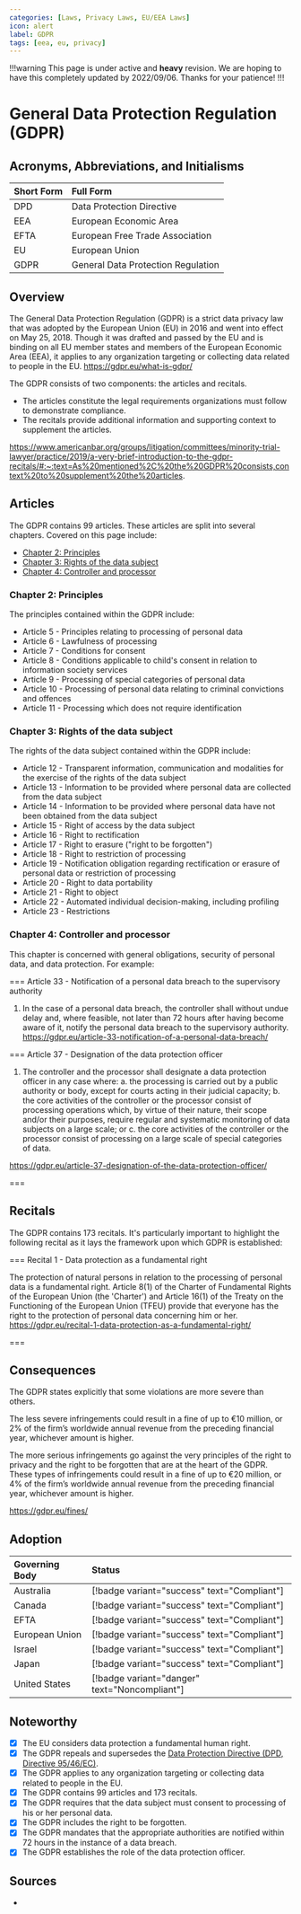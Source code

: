 ```yaml
---
categories: [Laws, Privacy Laws, EU/EEA Laws]
icon: alert
label: GDPR
tags: [eea, eu, privacy]
---
```


!!!warning
This page is under active and **heavy** revision. We are hoping to have this completely updated by 2022/09/06. Thanks for your patience!
!!!

# General Data Protection Regulation (GDPR)

## Acronyms, Abbreviations, and Initialisms

Short Form | Full Form
:--- | :---
DPD | Data Protection Directive
EEA | European Economic Area
EFTA | European Free Trade Association
EU | European Union
GDPR | General Data Protection Regulation

## Overview

The General Data Protection Regulation (GDPR) is a strict data privacy law that was adopted by the European Union (EU) in 2016 and went into effect on May 25, 2018. Though it was drafted and passed by the EU and is binding on all EU member states and members of the European Economic Area (EEA), it applies to any organization targeting or collecting data related to people in the EU. https://gdpr.eu/what-is-gdpr/

The GDPR consists of two components: the articles and recitals.

- The articles constitute the legal requirements organizations must follow to demonstrate compliance.
- The recitals provide additional information and supporting context to supplement the articles.

https://www.americanbar.org/groups/litigation/committees/minority-trial-lawyer/practice/2019/a-very-brief-introduction-to-the-gdpr-recitals/#:~:text=As%20mentioned%2C%20the%20GDPR%20consists,context%20to%20supplement%20the%20articles.

## Articles

The GDPR contains 99 articles. These articles are split into several chapters. Covered on this page include:

- [Chapter 2: Principles](#chapter-2-principles)
- [Chapter 3: Rights of the data subject](#chapter-3-rights-of-the-data-subject)
- [Chapter 4: Controller and processor](#chapter-4-controller-and-processor)

### Chapter 2: Principles

The principles contained within the GDPR include:

- Article 5 - Principles relating to processing of personal data
- Article 6 - Lawfulness of processing
- Article 7 - Conditions for consent
- Article 8 - Conditions applicable to child's consent in relation to information society services
- Article 9 - Processing of special categories of personal data
- Article 10 - Processing of personal data relating to criminal convictions and offences
- Article 11 - Processing which does not require identification

### Chapter 3: Rights of the data subject

The rights of the data subject contained within the GDPR include:

- Article 12 - Transparent information, communication and modalities for the exercise of the rights of the data subject
- Article 13 - Information to be provided where personal data are collected from the data subject
- Article 14 - Information to be provided where personal data have not been obtained from the data subject
- Article 15 - Right of access by the data subject
- Article 16 - Right to rectification
- Article 17 - Right to erasure ("right to be forgotten")
- Article 18 - Right to restriction of processing
- Article 19 - Notification obligation regarding rectification or erasure of personal data or restriction of processing
- Article 20 - Right to data portability
- Article 21 - Right to object
- Article 22 - Automated individual decision-making, including profiling
- Article 23 - Restrictions

### Chapter 4: Controller and processor

This chapter is concerned with general obligations, security of personal data, and data protection. For example:

=== Article 33 - Notification of a personal data breach to the supervisory authority

1. In the case of a personal data breach, the controller shall without undue delay and, where feasible, not later than 72 hours after having become aware of it, notify the personal data breach to the supervisory authority. https://gdpr.eu/article-33-notification-of-a-personal-data-breach/

=== Article 37 - Designation of the data protection officer

1. The controller and the processor shall designate a data protection officer in any case where:
a. the processing is carried out by a public authority or body, except for courts acting in their judicial capacity;
b. the core activities of the controller or the processor consist of processing operations which, by virtue of their nature, their scope and/or their purposes, require regular and systematic monitoring of data subjects on a large scale; or
c. the core activities of the controller or the processor consist of processing on a large scale of special categories of data.

https://gdpr.eu/article-37-designation-of-the-data-protection-officer/

===

## Recitals

The GDPR contains 173 recitals. It's particularly important to highlight the following recital as it lays the framework upon which GDPR is established:

=== Recital 1 - Data protection as a fundamental right

The protection of natural persons in relation to the processing of personal data is a fundamental right. Article 8(1) of the Charter of Fundamental Rights of the European Union (the 'Charter') and Article 16(1) of the Treaty on the Functioning of the European Union (TFEU) provide that everyone has the right to the protection of personal data concerning him or her. https://gdpr.eu/recital-1-data-protection-as-a-fundamental-right/

===

## Consequences

The GDPR states explicitly that some violations are more severe than others.

The less severe infringements could result in a fine of up to €10 million, or 2% of the firm’s worldwide annual revenue from the preceding financial year, whichever amount is higher.

The more serious infringements go against the very principles of the right to privacy and the right to be forgotten that are at the heart of the GDPR. These types of infringements could result in a fine of up to €20 million, or 4% of the firm’s worldwide annual revenue from the preceding financial year, whichever amount is higher.

https://gdpr.eu/fines/

## Adoption

Governing Body | Status
:--- | :---
Australia | [!badge variant="success" text="Compliant"]
Canada | [!badge variant="success" text="Compliant"]
EFTA | [!badge variant="success" text="Compliant"]
European Union | [!badge variant="success" text="Compliant"]
Israel | [!badge variant="success" text="Compliant"]
Japan | [!badge variant="success" text="Compliant"]
United States | [!badge variant="danger" text="Noncompliant"]

## Noteworthy

- [x] The EU considers data protection a fundamental human right.
- [x] The GDPR repeals and supersedes the [Data Protection Directive (DPD, Directive 95/46/EC)](/laws/directive-95-46-ec.md).
- [x] The GDPR applies to any organization targeting or collecting data related to people in the EU.
- [x] The GDPR contains 99 articles and 173 recitals.
- [x] The GDPR requires that the data subject must consent to processing of his or her personal data.
- [x] The GDPR includes the right to be forgotten.
- [x] The GDPR mandates that the appropriate authorities are notified within 72 hours in the instance of a data breach.
- [x] The GDPR establishes the role of the data protection officer.

## Sources

- 